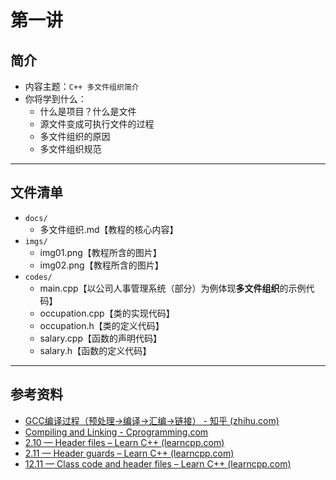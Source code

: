 # 第一讲

## 简介

- 内容主题：`C++ 多文件组织简介` 
- 你将学到什么：
  - 什么是项目？什么是文件
  - 源文件变成可执行文件的过程
  - 多文件组织的原因
  - 多文件组织规范

---

## 文件清单

- `docs/`
  - 多文件组织.md【教程的核心内容】
- `imgs/`
  - img01.png【教程所含的图片】
  - img02.png【教程所含的图片】
- `codes/`
  - main.cpp【以公司人事管理系统（部分）为例体现**多文件组织**的示例代码】
  - occupation.cpp【类的实现代码】
  - occupation.h【类的定义代码】
  - salary.cpp【函数的声明代码】
  - salary.h【函数的定义代码】

---

## 参考资料

- [GCC编译过程（预处理->编译->汇编->链接） - 知乎 (zhihu.com)](https://zhuanlan.zhihu.com/p/111500914)
- [Compiling and Linking - Cprogramming.com](https://www.cprogramming.com/compilingandlinking.html)
- [2.10 — Header files – Learn C++ (learncpp.com)](https://www.learncpp.com/cpp-tutorial/header-files/)
- [2.11 — Header guards – Learn C++ (learncpp.com)](https://www.learncpp.com/cpp-tutorial/header-guards/)
- [12.11 — Class code and header files – Learn C++ (learncpp.com)](https://www.learncpp.com/cpp-tutorial/class-code-and-header-files/)

